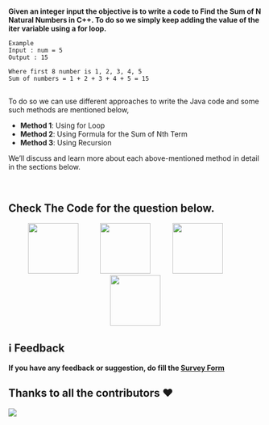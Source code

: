 <br>

**Given an integer input the objective is to write a code to Find the Sum of N Natural Numbers in C++. To do so we simply keep adding the value of the iter variable using a for loop.**


```
Example
Input : num = 5
Output : 15

Where first 8 number is 1, 2, 3, 4, 5
Sum of numbers = 1 + 2 + 3 + 4 + 5 = 15
```
<h2></h2>
To do so we can use different approaches to write the Java code and some such methods are mentioned below,

* **Method 1**: Using for Loop
* **Method 2**: Using Formula for the Sum of Nth Term
* **Method 3**: Using Recursion

We’ll discuss and learn more about each above-mentioned method in detail in the sections below.
 
&nbsp; &nbsp; &nbsp;

## Check The Code for the question below.
<div align="center">
<a href="CODE/C.md" target="blank"><img src="https://upload.wikimedia.org/wikipedia/commons/1/18/C_Programming_Language.svg" width="100"/></a>
&nbsp;&nbsp;&nbsp;&nbsp;&nbsp;&nbsp;&nbsp;&nbsp;&nbsp;
<a href="CODE/C++.md" target="blank"><img src="https://upload.wikimedia.org/wikipedia/commons/1/18/ISO_C%2B%2B_Logo.svg" width="100"/></a>
&nbsp;&nbsp;&nbsp;&nbsp;&nbsp;&nbsp;&nbsp;&nbsp;&nbsp;
<a href="CODE/Python.md" target="blank"><img src="https://www.vectorlogo.zone/logos/python/python-vertical.svg" width="100"/></a>
&nbsp;&nbsp;&nbsp;&nbsp;&nbsp;&nbsp;&nbsp;&nbsp;&nbsp;
<a href="CODE/JAVA.md" target="blank"><img src="https://www.vectorlogo.zone/logos/java/java-vertical.svg" width="100"/></a>
</div>

## ℹ️ Feedback

**If you have any feedback or suggestion, do fill the [Survey Form](https://forms.gle/1TUfnLPksdR12PLv5)**

## Thanks to all the contributors ❤️
<a href = "https://github.com/yashshrivastavaa/TOP-100-Coding-Questions/graphs/contributors">
  <img src = "https://contrib.rocks/image?repo=yashshrivastavaa/TOP-100-Coding-Questions"/>
</a>
